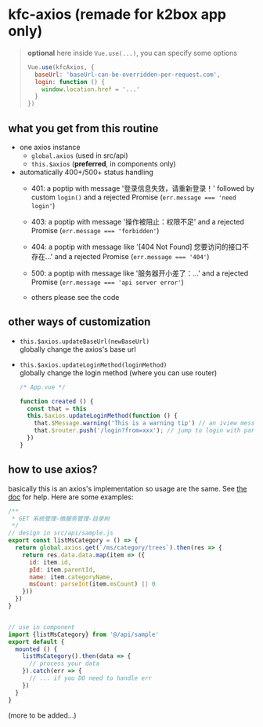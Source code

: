 # kfc-axios (remade for k2box app only)

> **optional** here inside `Vue.use(...)`, you can specify some options
> ```js
> Vue.use(kfcAxios, {
>   baseUrl: 'baseUrl-can-be-overridden-per-request.com',
>   login: function () {
>     window.location.href = '...'
>   } 
> })
> ``` 
> 

## what you get from this routine
- one axios instance
  - `global.axios` (used in src/api)
  - `this.$axios` (**preferred**, in components only)
- automatically 400+/500+ status handling
  - 401: a poptip with message '登录信息失效，请重新登录！' 
  followed by custom `login()` and a rejected Promise (`err.message === 'need login'`)
  
  - 403: a poptip with message '操作被阻止：权限不足' and a rejected
  Promise (`err.message === 'forbidden'`)
  
  - 404: a poptip with message like '\[404 Not Found] 您要访问的接口不存在...'
  and a rejected Promise (`err.message === '404'`)
  
  - 500: a poptip with message like '服务器开小差了：...' and a rejected Promise
  (`err.message === 'api server error'`)
  
  - others please see the code
  
## other ways of customization
- `this.$axios.updateBaseUrl(newBaseUrl)`  
  globally change the axios's base url
  
- `this.$axios.updateLoginMethod(loginMethod)`  
  globally change the login method (where you can use router)
  ```js
  /* App.vue */
  
  function created () {
    const that = this
    this.$axios.updateLoginMethod(function () {
      that.$Message.warning('This is a warning tip') // an iview message popup
      that.$router.push('/login?from=xxx'); // jump to login with params
    })
  }
  ```
  
## how to use axios?

basically this is an axios's implementation so usage are the same. See 
[the doc](https://github.com/axios/axios) for help. Here are some examples:

```js
/**
 * GET 系统管理-微服务管理-目录树
 */
// design in src/api/sample.js
export const listMsCategory = () => {
  return global.axios.get(`/ms/category/trees`).then(res => {
    return res.data.data.map(item => ({
      id: item.id,
      pId: item.parentId,  
      name: item.categoryName,
      msCount: parseInt(item.msCount) || 0
    }))
  })
}


// use in component
import {listMsCategory} from '@/api/sample'
export default {
  mounted () {
    listMsCategory().then(data => {
      // process your data
    }).catch(err => {
      // ... if you DO need to handle err
    })
  }
}
```
(more to be added...) 
